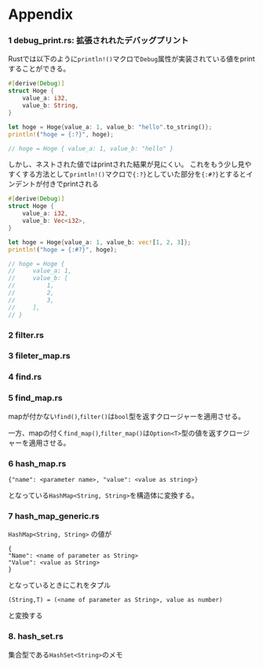 # Appendix

### 1 debug\_print.rs: 拡張されれたデバッグプリント

Rustでは以下のように`println!()`マクロで`Debug`属性が実装されている値をprintすることができる。

```Rust
#[derive(Debug)]
struct Hoge {
    value_a: i32,
    value_b: String,
}

let hoge = Hoge{value_a: 1, value_b: "hello".to_string()};
println!("hoge = {:?}", hoge); 

// hoge = Hoge { value_a: 1, value_b: "hello" }
```

しかし、ネストされた値ではprintされた結果が見にくい。
これをもう少し見やすくする方法として`println!()`マクロで`{:?}`としていた部分を`{:#?}`とするとインデントが付きでprintされる

```Rust
#[derive(Debug)]
struct Hoge {
    value_a: i32,
    value_b: Vec<i32>,
}

let hoge = Hoge{value_a: 1, value_b: vec![1, 2, 3]};
println!("hoge = {:#?}", hoge); 

// hoge = Hoge {
//     value_a: 1,
//     value_b: [
//         1,
//         2,
//         3,
//     ],
// }
```
### 2 filter.rs
### 3 fileter\_map.rs
### 4 find.rs
### 5 find\_map.rs

mapが付かない`find()`,`filter()`は`bool`型を返すクロージャーを適用させる。

一方、mapの付く`find_map()`,`filter_map()`は`Option<T>`型の値を返すクロージャーを適用させる。

### 6 hash\_map.rs

```text
{"name": <parameter name>, "value": <value as string>}
```
となっている`HashMap<String, String>`を構造体に変換する。

### 7 hash\_map\_generic.rs

`HashMap<String, String>` の値が

```text
{
"Name": <name of parameter as String>
"Value": <value as String>
}
```

となっているときにこれをタプル

```text
(String,T) = (<name of parameter as String>, value as number)
```

と変換する

### 8. hash\_set.rs

集合型である`HashSet<String>`のメモ
